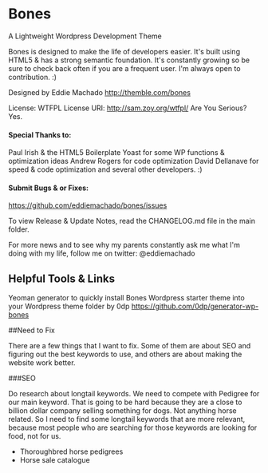 # Bones
A Lightweight Wordpress Development Theme

Bones is designed to make the life of developers easier. It's built
using HTML5 & has a strong semantic foundation.
It's constantly growing so be sure to check back often if you are a
frequent user. I'm always open to contribution. :)

Designed by Eddie Machado
http://themble.com/bones

License: WTFPL
License URI: http://sam.zoy.org/wtfpl/
Are You Serious? Yes.

#### Special Thanks to:
Paul Irish & the HTML5 Boilerplate
Yoast for some WP functions & optimization ideas
Andrew Rogers for code optimization
David Dellanave for speed & code optimization
and several other developers. :)

#### Submit Bugs & or Fixes:
https://github.com/eddiemachado/bones/issues

To view Release & Update Notes, read the CHANGELOG.md file in the main folder.

For more news and to see why my parents constantly ask me what I'm
doing with my life, follow me on twitter: @eddiemachado

## Helpful Tools & Links

Yeoman generator to quickly install Bones Wordpress starter theme into your Wordpress theme folder
by 0dp
https://github.com/0dp/generator-wp-bones


##Need to Fix

There are a few things that I want to fix. Some of them are about SEO and figuring out the best keywords to use, and others are about making the website work better.

###SEO

Do research about longtail keywords. We need to compete with Pedigree for our main keyword. That is going to be hard because they are a close to billion dollar company selling something for dogs. Not anything horse related. So I need to find some longtail keywords that are more relevant, because most people who are searching for those keywords are looking for food, not for us.

* Thoroughbred horse pedigrees
* Horse sale catalogue


